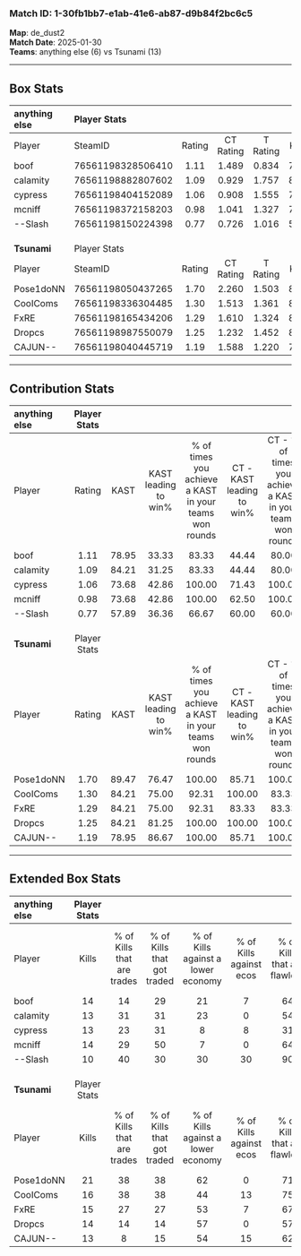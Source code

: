 ### Match ID: 1-30fb1bb7-e1ab-41e6-ab87-d9b84f2bc6c5  
**Map**: de_dust2  
**Match Date**: 2025-01-30  
**Teams**: anything else (6) vs Tsunami (13)  

---  

## Box Stats  

| **anything else** | Player Stats      |        |           |          |       |       |       |         |        |      |     |
| :- | :- | :-: | :-: | :-: | :-: | :-: | :-: | :-: | :-: | :-: | :-: |
| Player            | SteamID           | Rating | CT Rating | T Rating | KAST  |  ADR  | Kills | Assists | Deaths | K/D  | HS% |
| boof              | 76561198328506410 |  1.11  |   1.489   |  0.834   | 78.95 | 83.1  |  14   |    3    |   16   | 0.88 | 78  |
| calamity          | 76561198882807602 |  1.09  |   0.929   |  1.757   | 84.21 | 77.3  |  13   |    5    |   16   | 0.81 | 46  |
| cypress           | 76561198404152089 |  1.06  |   0.908   |  1.555   | 73.68 | 76.0  |  13   |    4    |   14   | 0.93 | 76  |
| mcniff            | 76561198372158203 |  0.98  |   1.041   |  1.327   | 73.68 | 65.0  |  14   |    2    |   17   | 0.82 | 57  |
| --Slash           | 76561198150224398 |  0.77  |   0.726   |  1.016   | 57.89 | 80.8  |  10   |    5    |   16   | 0.63 | 70  |
|                   |                   |        |           |          |       |       |       |         |        |      |     |
|                   |                   |        |           |          |       |       |       |         |        |      |     |
|                   |                   |        |           |          |       |       |       |         |        |      |     |
| **Tsunami**       | Player Stats      |        |           |          |       |       |       |         |        |      |     |
| Player            | SteamID           | Rating | CT Rating | T Rating | KAST  |  ADR  | Kills | Assists | Deaths | K/D  | HS% |
| Pose1doNN         | 76561198050437265 |  1.70  |   2.260   |  1.503   | 89.47 | 106.9 |  21   |    4    |   12   | 1.75 | 42  |
| CooIComs          | 76561198336304485 |  1.30  |   1.513   |  1.361   | 84.21 | 77.7  |  16   |    8    |   14   | 1.14 | 81  |
| FxRE              | 76561198165434206 |  1.29  |   1.610   |  1.324   | 84.21 | 83.3  |  15   |    5    |   13   | 1.15 | 66  |
| Dropcs            | 76561198987550079 |  1.25  |   1.232   |  1.452   | 84.21 | 77.1  |  14   |    6    |   12   | 1.17 | 64  |
| CAJUN--           | 76561198040445719 |  1.19  |   1.588   |  1.220   | 78.95 | 82.8  |  13   |   11    |   13   | 1.00 | 61  |
---  

## Contribution Stats  

| **anything else** | Player Stats |       |                      |                                                        |                           |                                                             |                          |                                                            |
| :- | :-: | :-: | :-: | :-: | :-: | :-: | :-: | :-: |
| Player            |    Rating    | KAST  | KAST leading to win% | % of times you achieve a KAST in your teams won rounds | CT - KAST leading to win% | CT - % of times you achieve a KAST in your teams won rounds | T - KAST leading to win% | T - % of times you achieve a KAST in your teams won rounds |
| boof              |     1.11     | 78.95 |        33.33         |                         83.33                          |           44.44           |                            80.00                            |          16.67           |                           100.00                           |
| calamity          |     1.09     | 84.21 |        31.25         |                         83.33                          |           44.44           |                            80.00                            |          14.29           |                           100.00                           |
| cypress           |     1.06     | 73.68 |        42.86         |                         100.00                         |           71.43           |                           100.00                            |          14.29           |                           100.00                           |
| mcniff            |     0.98     | 73.68 |        42.86         |                         100.00                         |           62.50           |                           100.00                            |          16.67           |                           100.00                           |
| --Slash           |     0.77     | 57.89 |        36.36         |                         66.67                          |           60.00           |                            60.00                            |          16.67           |                           100.00                           |
|                   |              |       |                      |                                                        |                           |                                                             |                          |                                                            |
|                   |              |       |                      |                                                        |                           |                                                             |                          |                                                            |
|                   |              |       |                      |                                                        |                           |                                                             |                          |                                                            |
| **Tsunami**       | Player Stats |       |                      |                                                        |                           |                                                             |                          |                                                            |
| Player            |    Rating    | KAST  | KAST leading to win% | % of times you achieve a KAST in your teams won rounds | CT - KAST leading to win% | CT - % of times you achieve a KAST in your teams won rounds | T - KAST leading to win% | T - % of times you achieve a KAST in your teams won rounds |
| Pose1doNN         |     1.70     | 89.47 |        76.47         |                         100.00                         |           85.71           |                           100.00                            |          70.00           |                           100.00                           |
| CooIComs          |     1.30     | 84.21 |        75.00         |                         92.31                          |          100.00           |                            83.33                            |          63.64           |                           100.00                           |
| FxRE              |     1.29     | 84.21 |        75.00         |                         92.31                          |           83.33           |                            83.33                            |          70.00           |                           100.00                           |
| Dropcs            |     1.25     | 84.21 |        81.25         |                         100.00                         |          100.00           |                           100.00                            |          70.00           |                           100.00                           |
| CAJUN--           |     1.19     | 78.95 |        86.67         |                         100.00                         |           85.71           |                           100.00                            |          87.50           |                           100.00                           |
---  

## Extended Box Stats  

| **anything else** | Player Stats |                            |                            |                                    |                         |                              |                                 |        |                             |                                     |                          |                               |                            |
| :- | :-: | :-: | :-: | :-: | :-: | :-: | :-: | :-: | :-: | :-: | :-: | :-: | :-: |
| Player            |    Kills     | % of Kills that are trades | % of Kills that got traded | % of Kills against a lower economy | % of Kills against ecos | % of Kills that are flawless | % of Kills that are close duels | Deaths | % of Deaths that get traded | % of Deaths against a lower economy | % of Deaths against ecos | % of Deaths that are flawless | % of Deaths that are close |
| boof              |      14      |             14             |             29             |                 21                 |            7            |              64              |               29                |   16   |             38              |                 13                  |            0             |              88               |             13             |
| calamity          |      13      |             31             |             31             |                 23                 |            0            |              54              |                8                |   16   |             31              |                 13                  |            0             |              63               |             0              |
| cypress           |      13      |             23             |             31             |                 8                  |            8            |              31              |                0                |   14   |             21              |                 14                  |            0             |              43               |             21             |
| mcniff            |      14      |             29             |             50             |                 7                  |            0            |              64              |               14                |   17   |             35              |                 12                  |            0             |              82               |             0              |
| --Slash           |      10      |             40             |             30             |                 30                 |           30            |              90              |                0                |   16   |             13              |                  6                  |            0             |              63               |             13             |
|                   |              |                            |                            |                                    |                         |                              |                                 |        |                             |                                     |                          |                               |                            |
|                   |              |                            |                            |                                    |                         |                              |                                 |        |                             |                                     |                          |                               |                            |
|                   |              |                            |                            |                                    |                         |                              |                                 |        |                             |                                     |                          |                               |                            |
| **Tsunami**       | Player Stats |                            |                            |                                    |                         |                              |                                 |        |                             |                                     |                          |                               |                            |
| Player            |    Kills     | % of Kills that are trades | % of Kills that got traded | % of Kills against a lower economy | % of Kills against ecos | % of Kills that are flawless | % of Kills that are close duels | Deaths | % of Deaths that get traded | % of Deaths against a lower economy | % of Deaths against ecos | % of Deaths that are flawless | % of Deaths that are close |
| Pose1doNN         |      21      |             38             |             38             |                 62                 |            0            |              71              |               14                |   12   |             25              |                 58                  |            0             |              100              |             0              |
| CooIComs          |      16      |             38             |             38             |                 44                 |           13            |              75              |                6                |   14   |             29              |                 57                  |            0             |              57               |             0              |
| FxRE              |      15      |             27             |             27             |                 53                 |            7            |              67              |               20                |   13   |             38              |                 46                  |            0             |              46               |             23             |
| Dropcs            |      14      |             14             |             14             |                 57                 |            0            |              57              |                0                |   12   |             33              |                 67                  |            8             |              50               |             17             |
| CAJUN--           |      13      |             8              |             15             |                 54                 |           15            |              62              |                0                |   13   |             46              |                 54                  |            0             |              46               |             15             |
